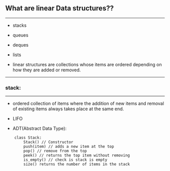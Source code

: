 ## What are linear Data structures??
---
- stacks
- queues
- deques
- lists

- linear structures are collections whose items are ordered depending on how they are added or removed.
---
### stack:
---
- ordered collection of items where the addition of new items and removal of existing items always takes place at the same end.
- LIFO
 
- ADT(Abstract Data Type):
```
    class Stack:
        Stack() // Constructor
        push(item) // adds a new item at the top
        pop() // remove from the top
        peek() // returns the top item without removing
        is_empty() // check is stack is empty
        size() returns the number of items in the stack
```
